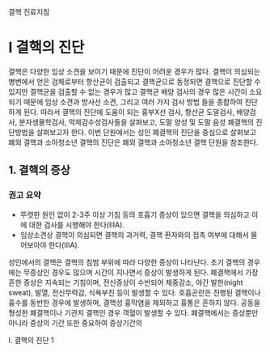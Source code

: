 결핵 진료지침

# I 결핵의 진단

결핵은 다양한 임상 소견을 보이기 때문에 진단이 어려운 경우가 많다. 결핵이 의심되는 병변에서 얻은 검체로부터 항산균이 검출되고 결핵균으로 동정되면 결핵으로 진단할 수 있지만 결핵균을 검출할 수 없는 경우가 많고 결핵균 배양 검사의 경우 많은 시간이 소요되기 때문에 임상 소견과 방사선 소견, 그리고 여러 가지 검사 방법 들을 종합하여 진단하게 된다. 따라서 결핵의 진단에 도움이 되는 흉부X선 검사, 항산균 도말검사, 배양검사, 분자생물학검사, 약제감수성검사들을 살펴보고, 도말 양성 및 도말 음성 폐결핵의 진단방법을 살펴보고자 한다. 이번 단원에서는 성인 폐결핵의 진단을 중심으로 살펴보고 폐외 결핵과 소아청소년 결핵의 진단은 폐외 결핵과 소아청소년 결핵 단원을 참조한다.

## 1. 결핵의 증상

### 권고 요약
- 뚜렷한 원인 없이 2-3주 이상 기침 등의 호흡기 증상이 있으면 결핵을 의심하고 이에 대한 검사를 시행해야 한다(IIIA).
- 임상소견상 결핵이 의심되면 결핵의 과거력, 결핵 환자와의 접촉 여부에 대해서 물어보아야 한다(IIIA).

성인에서의 결핵은 결핵의 침범 부위에 따라 다양한 증상이 나타난다. 초기 결핵의 경우에는 무증상인 경우도 많으며 시간이 지나면서 증상이 발생하게 된다. 폐결핵에서 가장 흔한 증상은 지속되는 기침이며, 전신증상이 수반되어 체중감소, 야간 발한(night sweat), 발열, 전신무력감, 식욕부진 등이 발생할 수 있다. 호흡곤란은 진행된 결핵이나 흉수를 동반한 경우에 발생하며, 결핵성 흉막염을 제외하고 흉통은 흔하지 않다. 공동을 형성한 폐결핵이나 기관지 결핵인 경우 객혈이 발생할 수 있다. 폐결핵에서는 증상뿐만 아니라 증상의 기간 또한 중요하여 증상기간의

I. 결핵의 진단 <PAGE>1